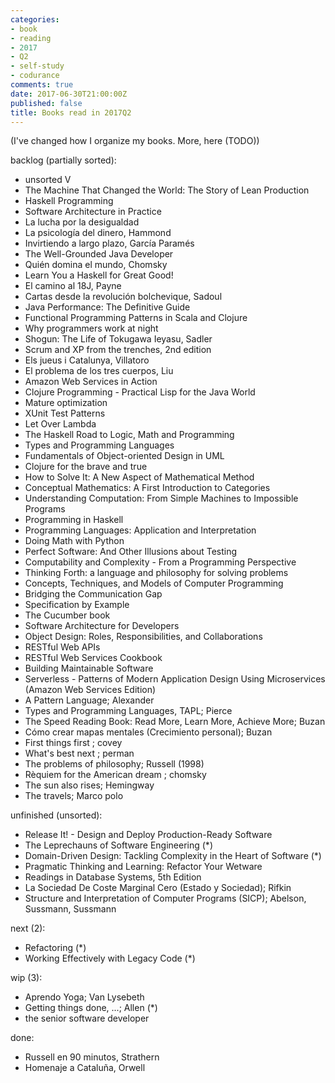 ```yaml
---
categories:
- book
- reading
- 2017
- Q2
- self-study
- codurance
comments: true
date: 2017-06-30T21:00:00Z
published: false
title: Books read in 2017Q2
---
```


(I've changed how I organize my books. More, here (TODO))

backlog (partially sorted):

  * unsorted V
  * The Machine That Changed the World: The Story of Lean Production
  * Haskell Programming
  * Software Architecture in Practice
  * La lucha por la desigualdad
  * La psicología del dinero, Hammond
  * Invirtiendo a largo plazo, García Paramés
  * The Well-Grounded Java Developer
  * Quién domina el mundo, Chomsky
  * Learn You a Haskell for Great Good!
  * El camino al 18J, Payne
  * Cartas desde la revolución bolchevique, Sadoul
  * Java Performance: The Definitive Guide
  * Functional Programming Patterns in Scala and Clojure
  * Why programmers work at night
  * Shogun: The Life of Tokugawa Ieyasu, Sadler
  * Scrum and XP from the trenches, 2nd edition
  * Els jueus i Catalunya, Villatoro
  * El problema de los tres cuerpos, Liu
  * Amazon Web Services in Action
  * Clojure Programming - Practical Lisp for the Java World
  * Mature optimization
  * XUnit Test Patterns
  * Let Over Lambda
  * The Haskell Road to Logic, Math and Programming
  * Types and Programming Languages
  * Fundamentals of Object-oriented Design in UML
  * Clojure for the brave and true
  * How to Solve It: A New Aspect of Mathematical Method
  * Conceptual Mathematics: A First Introduction to Categories
  * Understanding Computation: From Simple Machines to Impossible Programs
  * Programming in Haskell
  * Programming Languages: Application and Interpretation
  * Doing Math with Python
  * Perfect Software: And Other Illusions about Testing
  * Computability and Complexity - From a Programming Perspective
  * Thinking Forth: a language and philosophy for solving problems
  * Concepts, Techniques, and Models of Computer Programming
  * Bridging the Communication Gap
  * Specification by Example
  * The Cucumber book
  * Software Architecture for Developers
  * Object Design: Roles, Responsibilities, and Collaborations
  * RESTful Web APIs
  * RESTful Web Services Cookbook
  * Building Maintainable Software
  * Serverless - Patterns of Modern Application Design Using Microservices (Amazon Web Services Edition)
  * A Pattern Language; Alexander
  * Types and Programming Languages, TAPL; Pierce
  * The Speed Reading Book: Read More, Learn More, Achieve More; Buzan
  * Cómo crear mapas mentales (Crecimiento personal); Buzan
  * First things first ; covey
  * What's best next ; perman
  * The problems of philosophy; Russell (1998)
  * Rèquiem for the American dream ; chomsky
  * The sun also rises; Hemingway
  * The travels; Marco polo

unfinished (unsorted):

  * Release It! - Design and Deploy Production-Ready Software
  * The Leprechauns of Software Engineering (*)
  * Domain-Driven Design: Tackling Complexity in the Heart of Software (*)
  * Pragmatic Thinking and Learning: Refactor Your Wetware
  * Readings in Database Systems, 5th Edition
  * La Sociedad De Coste Marginal Cero (Estado y Sociedad); Rifkin
  * Structure and Interpretation of Computer Programs (SICP); Abelson, Sussmann, Sussmann

next (2):

  * Refactoring (*)
  * Working Effectively with Legacy Code (*)

wip (3):

  * Aprendo Yoga; Van Lysebeth
  * Getting things done, ...; Allen (*)
  * the senior software developer

done:

  * Russell en 90 minutos, Strathern
  * Homenaje a Cataluña, Orwell


[deaprendices]: https://twitter.com/@deaprendices
[codurance]: https://twitter.com/@codurance

